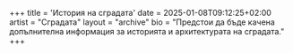 +++
title = 'История на сградата'
date = 2025-01-08T09:12:25+02:00
artist = "Сградата"
layout = "archive"
bio = "Предстои да бъде качена допълнителна информация за историята и архитектурата на сградата."
+++
